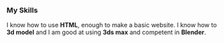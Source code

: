 ### My Skills
I know how to use **HTML**, enough to make a basic website. I know how to **3d model** and I am good at using **3ds max** and competent in **Blender**.

